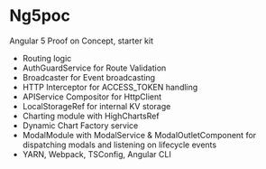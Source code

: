 # Ng5poc

Angular 5 Proof on Concept, starter kit

- Routing logic
- AuthGuardService for Route Validation
- Broadcaster for Event broadcasting
- HTTP Interceptor for ACCESS_TOKEN handling
- APIService Compositor for HttpClient
- LocalStorageRef for internal KV storage
- Charting module with HighChartsRef
- Dynamic Chart Factory service
- ModalModule with ModalService & ModalOutletComponent for dispatching modals and listening on lifecycle events
- YARN, Webpack, TSConfig, Angular CLI

